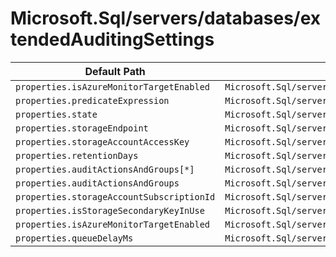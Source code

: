 # Microsoft.Sql/servers/databases/extendedAuditingSettings

| Default Path | Alias |
|---|---|
| `properties.isAzureMonitorTargetEnabled` | `Microsoft.Sql/servers/databases/extendedAuditingSettings/isAzureMonitorTargetEnabled` |
| `properties.predicateExpression` | `Microsoft.Sql/servers/databases/extendedAuditingSettings/default.predicateExpression` |
| `properties.state` | `Microsoft.Sql/servers/databases/extendedAuditingSettings/default.state` |
| `properties.storageEndpoint` | `Microsoft.Sql/servers/databases/extendedAuditingSettings/default.storageEndpoint` |
| `properties.storageAccountAccessKey` | `Microsoft.Sql/servers/databases/extendedAuditingSettings/default.storageAccountAccessKey` |
| `properties.retentionDays` | `Microsoft.Sql/servers/databases/extendedAuditingSettings/default.retentionDays` |
| `properties.auditActionsAndGroups[*]` | `Microsoft.Sql/servers/databases/extendedAuditingSettings/default.auditActionsAndGroups[*]` |
| `properties.auditActionsAndGroups` | `Microsoft.Sql/servers/databases/extendedAuditingSettings/default.auditActionsAndGroups` |
| `properties.storageAccountSubscriptionId` | `Microsoft.Sql/servers/databases/extendedAuditingSettings/default.storageAccountSubscriptionId` |
| `properties.isStorageSecondaryKeyInUse` | `Microsoft.Sql/servers/databases/extendedAuditingSettings/default.isStorageSecondaryKeyInUse` |
| `properties.isAzureMonitorTargetEnabled` | `Microsoft.Sql/servers/databases/extendedAuditingSettings/default.isAzureMonitorTargetEnabled` |
| `properties.queueDelayMs` | `Microsoft.Sql/servers/databases/extendedAuditingSettings/default.queueDelayMs` |

